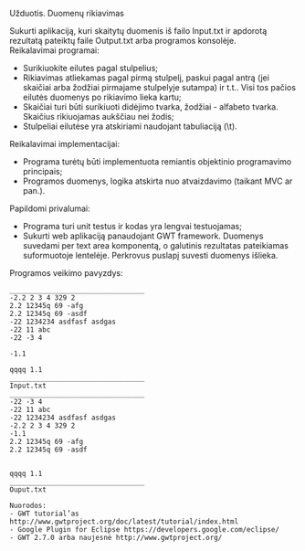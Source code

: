 Užduotis. Duomenų rikiavimas 

Sukurti aplikaciją, kuri skaitytų duomenis iš failo Input.txt ir apdorotą rezultatą
pateiktų faile Output.txt arba programos konsolėje.   
Reikalavimai programai: 
- Surikiuokite eilutes pagal stulpelius; 
- Rikiavimas atliekamas pagal pirmą stulpelį, paskui pagal antrą (jei skaičiai
arba žodžiai pirmajame stulpelyje sutampa) ir t.t.. Visi tos pačios eilutės
duomenys po rikiavimo lieka kartu; 
- Skaičiai turi būti surikiuoti didėjimo tvarka, žodžiai - alfabeto tvarka. Skaičius
rikiuojamas aukščiau nei žodis; 
- Stulpeliai eilutėse yra atskiriami naudojant tabuliaciją (\t). 

Reikalavimai implementacijai:
 
- Programa turėtų būti implementuota remiantis objektinio programavimo
principais; 
- Programos duomenys, logika atskirta nuo atvaizdavimo (taikant MVC ar pan.). 

Papildomi privalumai: 
 
- Programa turi unit testus ir kodas yra lengvai testuojamas;
- Sukurti web aplikaciją panaudojant GWT framework. Duomenys suvedami per 
text area komponentą, o galutinis rezultatas pateikiamas suformuotoje
lentelėje. Perkrovus puslapį suvesti duomenys išlieka. 

Programos veikimo pavyzdys: 

```
_________________________________
-2.2 2 3 4 329 2
2.2 12345q 69 -afg
2.2 12345q 69 -asdf
-22 1234234 asdfasf asdgas
-22 11 abc
-22 -3 4

-1.1

qqqq 1.1
_________________________________ 
Input.txt 
_________________________________
-22 -3 4
-22 11 abc
-22 1234234 asdfasf asdgas
-2.2 2 3 4 329 2
-1.1 
2.2 12345q 69 -afg
2.2 12345q 69 -asdf


qqqq 1.1 
_________________________________
Ouput.txt 

Nuorodos: 
- GWT tutorial’as http://www.gwtproject.org/doc/latest/tutorial/index.html
- Google Plugin for Eclipse https://developers.google.com/eclipse/
- GWT 2.7.0 arba naujesnė http://www.gwtproject.org/ 